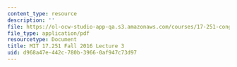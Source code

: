 ```yaml
---
content_type: resource
description: ''
file: https://ol-ocw-studio-app-qa.s3.amazonaws.com/courses/17-251-congress-and-the-american-political-system-i-fall-2016/d968a47e442c780b39660af947c73d97_MIT17_251F16_Lec3.pdf
file_type: application/pdf
resourcetype: Document
title: MIT 17.251 Fall 2016 Lecture 3
uid: d968a47e-442c-780b-3966-0af947c73d97
---
```

